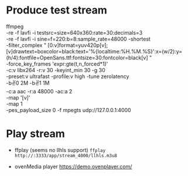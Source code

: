 # Produce test stream

ffmpeg \
    -re -f lavfi -i testsrc=size=640x360:rate=30:decimals=3 \
    -re -f lavfi -i sine=f=220:b=8:sample_rate=48000 -shortest \
    -filter_complex "
    [0:v]format=yuv420p[v];
    [v]drawtext=boxcolor=black:text='%{localtime\:%H.%M.%S}':x=(w/2):y=(h/4):fontfile=OpenSans.ttf:fontsize=30:fontcolor=black[v]
    " \
    -force_key_frames 'expr:gte(t,n_forced*1)' \
    -c:v libx264 -r:v 30 -keyint_min 30 -g 30 \
    -preset:v ultrafast -profile:v high -tune zerolatency \
    -b:v:0 2M -b:v:1 1M \
    -c:a aac -r:a 48000 -ac:a 2 \
    -map '[v]' \
    -map 1 \
    -pes_payload_size 0 -f mpegts udp://127.0.0.1:4000


# Play stream
- ffplay (seems no llhls support)
`ffplay http://:3333/app/stream_4000/llhls.m3u8`

- ovenMedia player
https://demo.ovenplayer.com/


